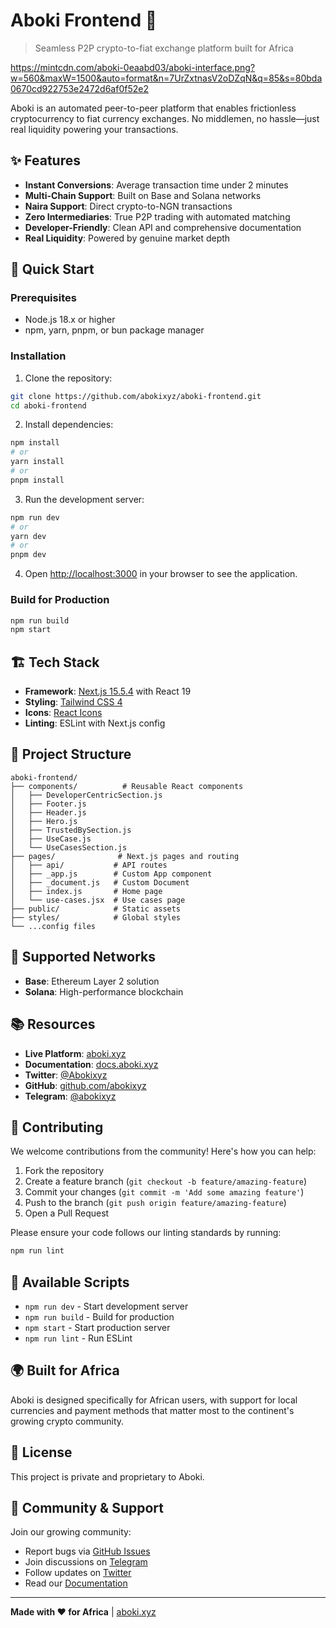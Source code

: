 # Aboki Frontend 🔄

> Seamless P2P crypto-to-fiat exchange platform built for Africa

https://mintcdn.com/aboki-0eaabd03/aboki-interface.png?w=560&maxW=1500&auto=format&n=7UrZxtnasV2oDZqN&q=85&s=80bda0670cd922753e2472d6af0f52e2

Aboki is an automated peer-to-peer platform that enables frictionless cryptocurrency to fiat currency exchanges. No middlemen, no hassle—just real liquidity powering your transactions.

## ✨ Features

- **Instant Conversions**: Average transaction time under 2 minutes
- **Multi-Chain Support**: Built on Base and Solana networks
- **Naira Support**: Direct crypto-to-NGN transactions
- **Zero Intermediaries**: True P2P trading with automated matching
- **Developer-Friendly**: Clean API and comprehensive documentation
- **Real Liquidity**: Powered by genuine market depth

## 🚀 Quick Start

### Prerequisites

- Node.js 18.x or higher
- npm, yarn, pnpm, or bun package manager

### Installation

1. Clone the repository:
```bash
git clone https://github.com/abokixyz/aboki-frontend.git
cd aboki-frontend
```

2. Install dependencies:
```bash
npm install
# or
yarn install
# or
pnpm install
```

3. Run the development server:
```bash
npm run dev
# or
yarn dev
# or
pnpm dev
```

4. Open [http://localhost:3000](http://localhost:3000) in your browser to see the application.

### Build for Production

```bash
npm run build
npm start
```

## 🏗️ Tech Stack

- **Framework**: [Next.js 15.5.4](https://nextjs.org/) with React 19
- **Styling**: [Tailwind CSS 4](https://tailwindcss.com/)
- **Icons**: [React Icons](https://react-icons.github.io/react-icons/)
- **Linting**: ESLint with Next.js config

## 📁 Project Structure

```
aboki-frontend/
├── components/          # Reusable React components
│   ├── DeveloperCentricSection.js
│   ├── Footer.js
│   ├── Header.js
│   ├── Hero.js
│   ├── TrustedBySection.js
│   ├── UseCase.js
│   └── UseCasesSection.js
├── pages/              # Next.js pages and routing
│   ├── api/           # API routes
│   ├── _app.js        # Custom App component
│   ├── _document.js   # Custom Document
│   ├── index.js       # Home page
│   └── use-cases.jsx  # Use cases page
├── public/            # Static assets
├── styles/            # Global styles
└── ...config files
```

## 🔗 Supported Networks

- **Base**: Ethereum Layer 2 solution
- **Solana**: High-performance blockchain

## 📚 Resources

- **Live Platform**: [aboki.xyz](https://aboki.xyz)
- **Documentation**: [docs.aboki.xyz](https://docs.aboki.xyz)
- **Twitter**: [@Abokixyz](https://x.com/Abokixyz)
- **GitHub**: [github.com/abokixyz](https://github.com/abokixyz)
- **Telegram**: [@abokixyz](https://t.me/abokixyz)

## 🤝 Contributing

We welcome contributions from the community! Here's how you can help:

1. Fork the repository
2. Create a feature branch (`git checkout -b feature/amazing-feature`)
3. Commit your changes (`git commit -m 'Add some amazing feature'`)
4. Push to the branch (`git push origin feature/amazing-feature`)
5. Open a Pull Request

Please ensure your code follows our linting standards by running:
```bash
npm run lint
```

## 📝 Available Scripts

- `npm run dev` - Start development server
- `npm run build` - Build for production
- `npm start` - Start production server
- `npm run lint` - Run ESLint

## 🌍 Built for Africa

Aboki is designed specifically for African users, with support for local currencies and payment methods that matter most to the continent's growing crypto community.

## 📄 License

This project is private and proprietary to Aboki.

## 💬 Community & Support

Join our growing community:
- Report bugs via [GitHub Issues](https://github.com/abokixyz/aboki-frontend/issues)
- Join discussions on [Telegram](https://t.me/abokixyz)
- Follow updates on [Twitter](https://x.com/Abokixyz)
- Read our [Documentation](https://docs.aboki.xyz)

---

**Made with ❤️ for Africa** | [aboki.xyz](https://aboki.xyz)
